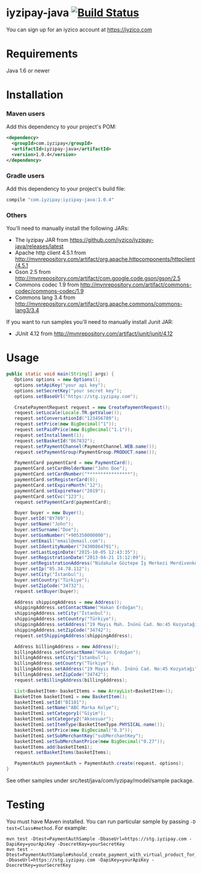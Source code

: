 # iyzipay-java [![Build Status](https://travis-ci.org/iyzico/iyzipay-java.svg?branch=master)](https://travis-ci.org/iyzico/iyzipay-java)

You can sign up for an iyzico account at https://iyzico.com

# Requirements

Java 1.6 or newer

# Installation

### Maven users

Add this dependency to your project's POM:

```xml
<dependency>
  <groupId>com.iyzipay</groupId>
  <artifactId>iyzipay-java</artifactId>
  <version>1.0.4</version>
</dependency>
```

### Gradle users

Add this dependency to your project's build file:

```groovy
compile "com.iyzipay:iyzipay-java:1.0.4"
```

### Others

You'll need to manually install the following JARs:

* The iyzipay JAR from https://github.com/iyzico/iyzipay-java/releases/latest
* Apache http client 4.5.1 from http://mvnrepository.com/artifact/org.apache.httpcomponents/httpclient/4.5.1
* Gson 2.5 from http://mvnrepository.com/artifact/com.google.code.gson/gson/2.5
* Commons codec 1.9 from http://mvnrepository.com/artifact/commons-codec/commons-codec/1.9
* Commons lang 3.4 from http://mvnrepository.com/artifact/org.apache.commons/commons-lang3/3.4

If you want to run samples you'll need to manually install Junit JAR:

* JUnit 4.12 from http://mvnrepository.com/artifact/junit/junit/4.12

# Usage

```java
public static void main(String[] args) {
   Options options = new Options();
   options.setApiKey("your api key");
   options.setSecretKey("your secret key");
   options.setBaseUrl("https://stg.iyzipay.com");

   CreatePaymentRequest request = new CreatePaymentRequest();
   request.setLocale(Locale.TR.getValue());
   request.setConversationId("123456789");
   request.setPrice(new BigDecimal("1"));
   request.setPaidPrice(new BigDecimal("1.1"));
   request.setInstallment(1);
   request.setBasketId("B67832");
   request.setPaymentChannel(PaymentChannel.WEB.name());
   request.setPaymentGroup(PaymentGroup.PRODUCT.name());

   PaymentCard paymentCard = new PaymentCard();
   paymentCard.setCardHolderName("John Doe");
   paymentCard.setCardNumber("****************");
   paymentCard.setRegisterCard(0);
   paymentCard.setExpireMonth("12");
   paymentCard.setExpireYear("2019");
   paymentCard.setCvc("123");
   request.setPaymentCard(paymentCard);

   Buyer buyer = new Buyer();
   buyer.setId("BY789");
   buyer.setName("John");
   buyer.setSurname("Doe");
   buyer.setGsmNumber("+905350000000");
   buyer.setEmail("email@email.com");
   buyer.setIdentityNumber("74300864791");
   buyer.setLastLoginDate("2015-10-05 12:43:35");
   buyer.setRegistrationDate("2013-04-21 15:12:09");
   buyer.setRegistrationAddress("Nidakule Göztepe İş Merkezi Merdivenköy Mah. Bora Sok. No:1 Kat:19 Bağımsız 70/73 Göztepe Kadıköy");
   buyer.setIp("85.34.78.112");
   buyer.setCity("İstanbul");
   buyer.setCountry("Türkiye");
   buyer.setZipCode("34732");
   request.setBuyer(buyer);

   Address shippingAddress = new Address();
   shippingAddress.setContactName("Hakan Erdoğan");
   shippingAddress.setCity("İstanbul");
   shippingAddress.setCountry("Türkiye");
   shippingAddress.setAddress("19 Mayıs Mah. İnönü Cad. No:45 Kozyatağı");
   shippingAddress.setZipCode("34742");
   request.setShippingAddress(shippingAddress);

   Address billingAddress = new Address();
   billingAddress.setContactName("Hakan Erdoğan");
   billingAddress.setCity("İstanbul");
   billingAddress.setCountry("Türkiye");
   billingAddress.setAddress("19 Mayıs Mah. İnönü Cad. No:45 Kozyatağı");
   billingAddress.setZipCode("34742");
   request.setBillingAddress(billingAddress);

   List<BasketItem> basketItems = new ArrayList<BasketItem>();
   BasketItem basketItem1 = new BasketItem();
   basketItem1.setId("BI101");
   basketItem1.setName("ABC Marka Kolye");
   basketItem1.setCategory1("Giyim");
   basketItem1.setCategory2("Aksesuar");
   basketItem1.setItemType(BasketItemType.PHYSICAL.name());
   basketItem1.setPrice(new BigDecimal("0.3"));
   basketItem1.setSubMerchantKey("subMerchantKey");
   basketItem1.setSubMerchantPrice(new BigDecimal("0.27"));
   basketItems.add(basketItem1);
   request.setBasketItems(basketItems);

   PaymentAuth paymentAuth = PaymentAuth.create(request, options);
}
```
See other samples under src/test/java/com/iyzipay/model/sample package.

Testing
=======

You must have Maven installed. You can run particular sample by passing `-D test=Class#method`. For example:

    mvn test -Dtest=PaymentAuthSample -DbaseUrl=https://stg.iyzipay.com -DapiKey=yourApiKey -DsecretKey=yourSecretKey
    mvn test -Dtest=PaymentAuthSample#should_create_payment_with_virtual_product_for_market_place -DbaseUrl=https://stg.iyzipay.com -DapiKey=yourApiKey -DsecretKey=yourSecretKey